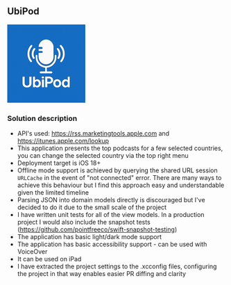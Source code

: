 ## UbiPod

![UbiPod icon](https://github.com/mkuliszkiewicz/UbiPod/blob/main/UbiPod/Assets.xcassets/AppIcon.appiconset/180.png?raw=true)

### Solution description
- API's used: https://rss.marketingtools.apple.com and https://itunes.apple.com/lookup
- This application presents the top podcasts for a few selected countries, you can change the selected country via the top right menu
- Deployment target is iOS 18+
- Offline mode support is achieved by querying the shared URL session `URLCache` in the event of "not connected" error. There are many ways to achieve this behaviour but I find this approach easy and understandable given the limited timeline  
- Parsing JSON into domain models directly is discouraged but I've decided to do it due to the small scale of the project
- I have written unit tests for all of the view models. In a production project I would also include the snapshot tests (https://github.com/pointfreeco/swift-snapshot-testing) 
- The application has basic light/dark mode support
- The application has basic accessibility support - can be used with VoiceOver
- It can be used on iPad
- I have extracted the project settings to the .xcconfig files, configuring the project in that way enables easier PR diffing and clarity